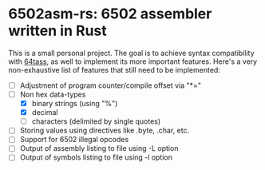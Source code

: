 # 6502asm-rs: 6502 assembler written in Rust

This is a small personal project. The goal is to achieve syntax compatibility with [64tass](https://sourceforge.net/projects/tass64/), as well to implement its more important features. Here's a very non-exhaustive list of features that still need to be implemented:

- [ ] Adjustment of program counter/compile offset via "*="
- [ ] Non hex data-types
	- [x] binary strings (using "%")
	- [x] decimal
	- [ ] characters (delimited by single quotes)
- [ ] Storing values using directives like .byte, .char, etc.
- [ ] Support for 6502 illegal opcodes
- [ ] Output of assembly listing to file using -L option
- [ ] Output of symbols listing to file using -l option